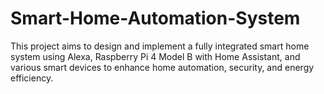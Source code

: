 # Smart-Home-Automation-System
This project aims to design and implement a fully integrated smart home system using Alexa, Raspberry Pi 4 Model B with Home Assistant, and various smart devices to enhance home automation, security, and energy efficiency.
